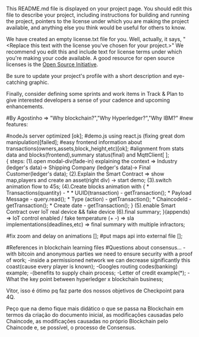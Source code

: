 This README.md file is displayed on your project page. You should edit this 
file to describe your project, including instructions for building and 
running the project, pointers to the license under which you are making the 
project available, and anything else you think would be useful for others to
know.

We have created an empty license.txt file for you. Well, actually, it says,
"<Replace this text with the license you've chosen for your project.>" We 
recommend you edit this and include text for license terms under which you're
making your code available. A good resource for open source licenses is the 
[Open Source Initiative](http://opensource.org/).

Be sure to update your project's profile with a short description and 
eye-catching graphic.

Finally, consider defining some sprints and work items in Track & Plan to give 
interested developers a sense of your cadence and upcoming enhancements.


#By Agostinho => "Why blockchain?","Why Hyperledger?","Why IBM?"
#new features:

#nodeJs server optimized [ok];
#demo.js using react.js (fixing great dom manipulation)[failed];
#easy frontend information about transactions(owners,assets,block_height,etc)[ok];
#alignment from stats data and blocks(frontend),summary status(final) and MqttClient[ ];  
{ steps: 
      (1).open modal-div(fade-in) explaining the context => Industry (ledger's data)-> Shipping Company (ledger's data)-> Final Customer(ledger's data);
      (2).Explain the Smart Contract => show map,players and create an asset(right div) -> start demo;
      (3).switch animation flow to 45s;
      (4).Create blocks animation with { 
            * Transactions(quantity) - *
            * UUID(transaction) - getTransaction();
            * Payload Message - query.read();
            * Type (action) - getTransaction();
            * ChaincodeId - getTransaction();
            * Create date - getTransaction();
            }
      (5).enable Smart Contract over IoT real device && fake device
      (6).final summary;
}(appends) => IoT control enabled / fake temperature (+ -)
           => sla implementations(deadlines,etc)
           => final summary with multiple infractors;

#fix zoom and delay on animations [];
#put maps api into external file [];

#References in blockchain learning files
#Questions about consensus...
-with bitcoin and anonymous parties we need to ensure security with a proof of work;
-inside a permissioned network we can decrease significantly this coast(cause every player is known);
-Googles routing codes(banking) example;
-(benefits to supply chain process;
-Letter of credit example(*);
-What the key point between hyperledger x blockchain business;

Vitor, isso é ótimo pq faz parte dos nossos objetivos de Checkpoint para 4Q.

Peço que na demo fique mais didático o que se passa na Blockchain em termos da 
criação do documento inicial, as modificações causadas pelo Chaincode, as modificações 
causadas no próprio Blockchain pelo Chaincode e, se possível, o processo de Consensus.
